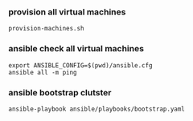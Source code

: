 ### provision all virtual machines
```
provision-machines.sh
```

### ansible check all virtual machines		
```
export ANSIBLE_CONFIG=$(pwd)/ansible.cfg
ansible all -m ping 
```

### ansible bootstrap clutster 
```
ansible-playbook ansible/playbooks/bootstrap.yaml
```